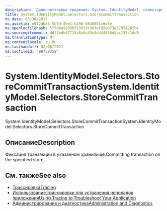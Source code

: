 ```yaml
---
description: 'Дополнительные сведения: System. IdentityModel. селекторы. Сторекоммиттрансактион'
title: System.IdentityModel.Selectors.StoreCommitTransaction
ms.date: 03/30/2017
ms.assetid: e9f2db66-5b7d-49e1-b198-0846551c6e8e
ms.openlocfilehash: 5f7d4a9283bf19d3319d3efd2a073e37b54282b4
ms.sourcegitcommit: ddf7edb67715a5b9a45e3dd44536dabc153c1de0
ms.translationtype: MT
ms.contentlocale: ru-RU
ms.lasthandoff: 02/06/2021
ms.locfileid: "99759358"
---
```

# <a name="systemidentitymodelselectorsstorecommittransaction"></a><span data-ttu-id="273cc-103">System.IdentityModel.Selectors.StoreCommitTransaction</span><span class="sxs-lookup"><span data-stu-id="273cc-103">System.IdentityModel.Selectors.StoreCommitTransaction</span></span>

<span data-ttu-id="273cc-104">System.IdentityModel.Selectors.StoreCommitTransaction</span><span class="sxs-lookup"><span data-stu-id="273cc-104">System.IdentityModel.Selectors.StoreCommitTransaction</span></span>  
  
## <a name="description"></a><span data-ttu-id="273cc-105">Описание</span><span class="sxs-lookup"><span data-stu-id="273cc-105">Description</span></span>  

 <span data-ttu-id="273cc-106">Фиксация транзакции в указанном хранилище.</span><span class="sxs-lookup"><span data-stu-id="273cc-106">Committing transaction on the specified store.</span></span>  
  
## <a name="see-also"></a><span data-ttu-id="273cc-107">См. также</span><span class="sxs-lookup"><span data-stu-id="273cc-107">See also</span></span>

- [<span data-ttu-id="273cc-108">Трассировка</span><span class="sxs-lookup"><span data-stu-id="273cc-108">Tracing</span></span>](index.md)
- [<span data-ttu-id="273cc-109">Использование трассировки для устранения неполадок приложения</span><span class="sxs-lookup"><span data-stu-id="273cc-109">Using Tracing to Troubleshoot Your Application</span></span>](using-tracing-to-troubleshoot-your-application.md)
- [<span data-ttu-id="273cc-110">Администрирование и диагностика</span><span class="sxs-lookup"><span data-stu-id="273cc-110">Administration and Diagnostics</span></span>](../index.md)

